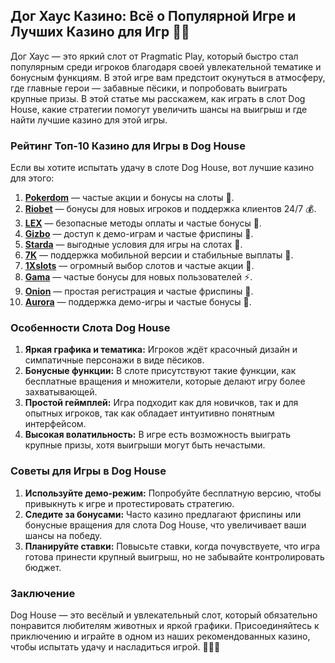 ## Дог Хаус Казино: Всё о Популярной Игре и Лучших Казино для Игр 🐾🎰

Дог Хаус — это яркий слот от Pragmatic Play, который быстро стал популярным среди игроков благодаря своей увлекательной тематике и бонусным функциям. В этой игре вам предстоит окунуться в атмосферу, где главные герои — забавные пёсики, и попробовать выиграть крупные призы. В этой статье мы расскажем, как играть в слот Dog House, какие стратегии помогут увеличить шансы на выигрыш и где найти лучшие казино для этой игры.

### Рейтинг Топ-10 Казино для Игры в Dog House

Если вы хотите испытать удачу в слоте Dog House, вот лучшие казино для этого:

1. **[Pokerdom](https://brandplay.link/4k77v2yx)** — частые акции и бонусы на слоты 🎲.
2. **[Riobet](https://brandplay.link/7xBLTPyj)** — бонусы для новых игроков и поддержка клиентов 24/7 💰.
3. **[LEX](https://brandplay.link/zW4hdDFV)** — безопасные методы оплаты и частые бонусы 🎉.
4. **[Gizbo](https://brandplay.link/bprXw4YV)** — доступ к демо-играм и частые фриспины 🎁.
5. **[Starda](https://brandplay.link/fB7xwRFL)** — выгодные условия для игры на слотах 🎈.
6. **[7K](https://brandplay.link/BvQyFShp)** — поддержка мобильной версии и стабильные выплаты 🎯.
7. **[1Xslots](https://brandplay.link/hSB1khtr)** — огромный выбор слотов и частые акции 🌟.
8. **[Gama](https://brandplay.link/j6NMKsDz)** — частые бонусы для новых пользователей ⚡.
9. **[Onion](https://brandplay.link/zBGRVpQ9)** — простая регистрация и частые фриспины 🎰.
10. **[Aurora](https://10trafic-stat2.com/click/668546556bcc6313411604bd/6766/13032/subaccount)** — поддержка демо-игры и частые бонусы 💎.

### Особенности Слота Dog House

1. **Яркая графика и тематика:** Игроков ждёт красочный дизайн и симпатичные персонажи в виде пёсиков.
2. **Бонусные функции:** В слоте присутствуют такие функции, как бесплатные вращения и множители, которые делают игру более захватывающей.
3. **Простой геймплей:** Игра подходит как для новичков, так и для опытных игроков, так как обладает интуитивно понятным интерфейсом.
4. **Высокая волатильность:** В игре есть возможность выиграть крупные призы, хотя выигрыши могут быть нечастыми.

### Советы для Игры в Dog House

1. **Используйте демо-режим:** Попробуйте бесплатную версию, чтобы привыкнуть к игре и протестировать стратегию.
2. **Следите за бонусами:** Часто казино предлагают фриспины или бонусные вращения для слота Dog House, что увеличивает ваши шансы на победу.
3. **Планируйте ставки:** Повысьте ставки, когда почувствуете, что игра готова принести крупный выигрыш, но не забывайте контролировать бюджет.

### Заключение

Dog House — это весёлый и увлекательный слот, который обязательно понравится любителям животных и яркой графики. Присоединяйтесь к приключению и играйте в одном из наших рекомендованных казино, чтобы испытать удачу и насладиться игрой. 🎉🐾💸
